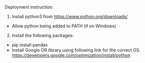 Deployment instruction: 
1. Install python3 from https://www.python.org/downloads/
- Allow python being added to PATH (if on Windows)
2. Install the following packages: 
- pip install pandas
- Install Google OR library using following link for the correct OS. 
https://developers.google.com/optimization/install/python
